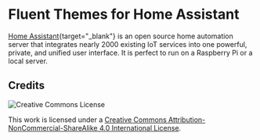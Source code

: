 # Fluent Themes for Home Assistant

[Home Assistant](https://www.home-assistant.io/){target="_blank"} is an open source home automation server that integrates nearly 2000 existing IoT services into one powerful, private, and unified user interface. It is perfect to run on a Raspberry Pi or a local server.



## Credits

![Creative Commons License](https://i.creativecommons.org/l/by-nc-sa/4.0/88x31.png)

This work is licensed under a [Creative Commons Attribution-NonCommercial-ShareAlike 4.0 International License](http://creativecommons.org/licenses/by-nc-sa/4.0/).
